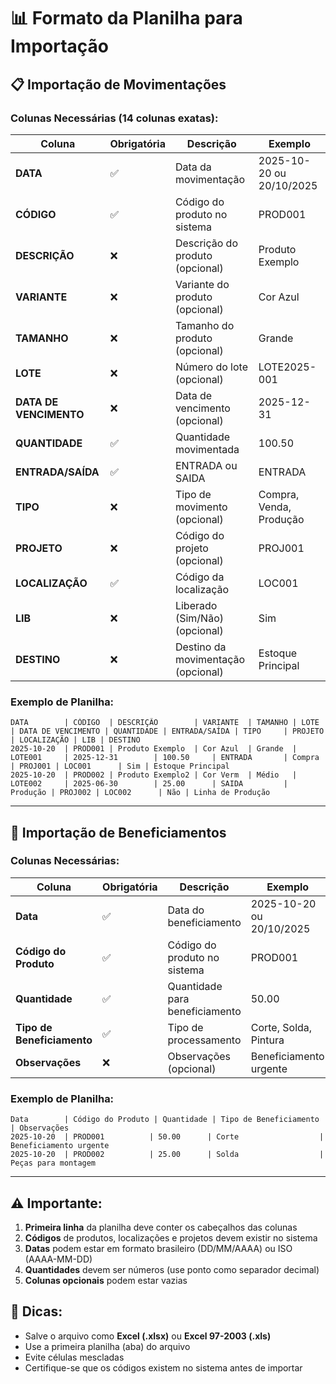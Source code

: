 # 📊 Formato da Planilha para Importação

## 📋 Importação de Movimentações

### Colunas Necessárias (14 colunas exatas):
| Coluna | Obrigatória | Descrição | Exemplo |
|--------|-------------|-----------|---------|
| **DATA** | ✅ | Data da movimentação | 2025-10-20 ou 20/10/2025 |
| **CÓDIGO** | ✅ | Código do produto no sistema | PROD001 |
| **DESCRIÇÃO** | ❌ | Descrição do produto (opcional) | Produto Exemplo |
| **VARIANTE** | ❌ | Variante do produto (opcional) | Cor Azul |
| **TAMANHO** | ❌ | Tamanho do produto (opcional) | Grande |
| **LOTE** | ❌ | Número do lote (opcional) | LOTE2025-001 |
| **DATA DE VENCIMENTO** | ❌ | Data de vencimento (opcional) | 2025-12-31 |
| **QUANTIDADE** | ✅ | Quantidade movimentada | 100.50 |
| **ENTRADA/SAÍDA** | ✅ | ENTRADA ou SAIDA | ENTRADA |
| **TIPO** | ❌ | Tipo de movimento (opcional) | Compra, Venda, Produção |
| **PROJETO** | ❌ | Código do projeto (opcional) | PROJ001 |
| **LOCALIZAÇÃO** | ✅ | Código da localização | LOC001 |
| **LIB** | ❌ | Liberado (Sim/Não) (opcional) | Sim |
| **DESTINO** | ❌ | Destino da movimentação (opcional) | Estoque Principal |

### Exemplo de Planilha:
```
DATA        | CÓDIGO  | DESCRIÇÃO        | VARIANTE  | TAMANHO | LOTE        | DATA DE VENCIMENTO | QUANTIDADE | ENTRADA/SAÍDA | TIPO     | PROJETO | LOCALIZAÇÃO | LIB | DESTINO
2025-10-20  | PROD001 | Produto Exemplo  | Cor Azul  | Grande  | LOTE001     | 2025-12-31        | 100.50     | ENTRADA       | Compra   | PROJ001 | LOC001      | Sim | Estoque Principal
2025-10-20  | PROD002 | Produto Exemplo2 | Cor Verm  | Médio   | LOTE002     | 2025-06-30        | 25.00      | SAIDA         | Produção | PROJ002 | LOC002      | Não | Linha de Produção
```

---

## 🔧 Importação de Beneficiamentos

### Colunas Necessárias:
| Coluna | Obrigatória | Descrição | Exemplo |
|--------|-------------|-----------|---------|
| **Data** | ✅ | Data do beneficiamento | 2025-10-20 ou 20/10/2025 |
| **Código do Produto** | ✅ | Código do produto no sistema | PROD001 |
| **Quantidade** | ✅ | Quantidade para beneficiamento | 50.00 |
| **Tipo de Beneficiamento** | ✅ | Tipo de processamento | Corte, Solda, Pintura |
| **Observações** | ❌ | Observações (opcional) | Beneficiamento urgente |

### Exemplo de Planilha:
```
Data        | Código do Produto | Quantidade | Tipo de Beneficiamento | Observações
2025-10-20  | PROD001          | 50.00      | Corte                  | Beneficiamento urgente
2025-10-20  | PROD002          | 25.00      | Solda                  | Peças para montagem
```

---

## ⚠️ **Importante:**

1. **Primeira linha** da planilha deve conter os cabeçalhos das colunas
2. **Códigos** de produtos, localizações e projetos devem existir no sistema
3. **Datas** podem estar em formato brasileiro (DD/MM/AAAA) ou ISO (AAAA-MM-DD)
4. **Quantidades** devem ser números (use ponto como separador decimal)
5. **Colunas opcionais** podem estar vazias

## 🚨 **Dicas:**

- Salve o arquivo como **Excel (.xlsx)** ou **Excel 97-2003 (.xls)**
- Use a primeira planilha (aba) do arquivo
- Evite células mescladas
- Certifique-se que os códigos existem no sistema antes de importar
